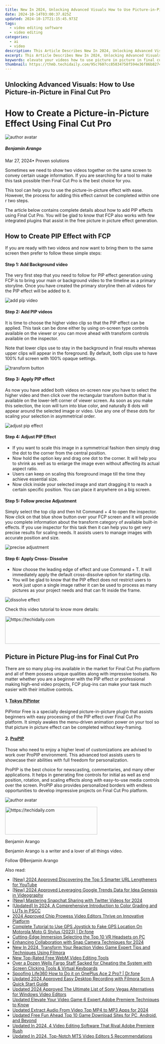 ```yaml
---
title: New In 2024, Unlocking Advanced Visuals How to Use Picture-in-Picture in Final Cut Pro
date: 2024-10-14T03:00:37.825Z
updated: 2024-10-17T21:15:45.973Z
tags: 
  - video editing software
  - video editing
categories: 
  - ai
  - video
description: This Article Describes New In 2024, Unlocking Advanced Visuals How to Use Picture-in-Picture in Final Cut Pro
excerpt: This Article Describes New In 2024, Unlocking Advanced Visuals How to Use Picture-in-Picture in Final Cut Pro
keywords: elevate your videos how to use picture in picture in final cut pro,unlocking advanced visuals how to use picture in picture in final cut pro,unlocking picture in picture a beginners guide to final cut pro,how to create a picture in picture effect using final cut pro,unlocking advanced video editing picture in picture in final cut pro,the ultimate guide to picture in picture video editing in final cut pro,ai animation how to create a picture in picture effect using final cut pro
thumbnail: https://thmb.techidaily.com/95c7607cc85834758f594e36f86b8274633568f32ba37267dd79e6e802f121e2.png
---
```


## Unlocking Advanced Visuals: How to Use Picture-in-Picture in Final Cut Pro

# How to Create a Picture-in-Picture Effect Using Final Cut Pro

![author avatar](https://images.wondershare.com/filmora/article-images/benjamin-arango-author.jpg)

##### Benjamin Arango

 Mar 27, 2024• Proven solutions

Sometimes we need to show two videos together on the same screen to convey certain usage information. If you are searching for a tool to make this task possible then Final Cut Pro is the best choice for you.

This tool can help you to use the picture-in-picture effect with ease. However, the process for adding this effect cannot be completed within one r two steps.

The article below contains complete details about how to add PIP effects using Final Cut Pro. You will be glad to know that FCP also works with few integrated plugins that assist in the free picture in picture effect generation.

## How to Create PIP Effect with FCP

If you are ready with two videos and now want to bring them to the same screen then prefer to follow these simple steps:

#### Step 1: Add Background video

The very first step that you need to follow for PIP effect generation using FCP is to bring your main or background video to the timeline as a primary storyline. Once you have created the primary storyline then all videos for the PIP effect will be added to it.

![add pip video](https://images.wondershare.com/filmora/article-images/add-pip-videos-in-fcp.jpg)

#### Step 2: Add PIP videos

It is time to choose the higher video clip so that the PIP effect can be applied. This task can be done either by using on-screen type controls available on the viewer or you can move ahead with transform controls available on the inspector.

Note that lower clips use to stay in the background in final results whereas upper clips will appear in the foreground. By default, both clips use to have 100% full screen with 100% opaque settings.

![transform button](https://images.wondershare.com/filmora/article-images/transform-button-in-fcp.jpg)

#### Step 3: Apply PIP effect

As now you have added both videos on-screen now you have to select the higher video and then click over the rectangular transform button that is available on the lower-left corner of viewer screen. As soon as you make this selection, the icon will turn into blue color, and naturally 8 dots will appear around the selected image or video. Use any one of these dots for scaling your selection in asymmetrical order.

![adjust pip effect](https://images.wondershare.com/filmora/article-images/adjust-pip-effect-in-fcp.jpg)

#### Step 4: Adjust PIP Effect

* If you want to scale this image in a symmetrical fashion then simply drag the dot to the corner from the central position.
* Now hold the option key and drag one dot to the corner. It will help you to shrink as well as to enlarge the image even without affecting its actual aspect ratio.
* Users can keep on scaling this foreground image till the time they achieve essential size.
* Now click inside your selected image and start dragging it to reach a certain specific position. You can place it anywhere on a big screen.

#### Step 5: Follow precise Adjustment

Simply select the top clip and then hit Command + 4 to open the inspector. Now click on that blue show button over your FCP screen and it will provide you complete information about the transform category of available built-in effects. If you use inspector for this task then it can help you to get very precise results for scaling needs. It assists users to manage images with accurate position and size.

![precise adjustment](https://images.wondershare.com/filmora/article-images/precise-adjustment-in-fcp.jpg)

#### Step 6: Apply Cross- Dissolve

* Now choose the leading edge of effect and use Command + T. It will immediately apply the default cross-dissolve option for starting clip.
* You will be glad to know that the PIP effect does not restrict users to work just upon a single image rather it can be used to process as many pictures as your project needs and that can fit inside the frame.

![dissolve effect](https://images.wondershare.com/filmora/article-images/dissolve-effect-in-fcp.jpg)

Check this video tutorial to know more details:

<!-- affiliate ads begin -->
<a href="https://aligracehair.sjv.io/c/5597632/2006919/19272" target="_top" id="2006919">
  <img src="//a.impactradius-go.com/display-ad/19272-2006919" border="0" alt="https://techidaily.com" width="728" height="90"/>
</a>
<img height="0" width="0" src="https://aligracehair.sjv.io/i/5597632/2006919/19272" style="position:absolute;visibility:hidden;" border="0" />
<!-- affiliate ads end -->

## Picture in Picture Plug-ins for Final Cut Pro

There are so many plug-ins available in the market for Final Cut Pro platform and all of them possess unique qualities along with impressive toolsets. No matter whether you are a beginner with the PIP effect or professional making high-end video projects, FCP plug-ins can make your task much easier with their intuitive controls.

#### 1. [Tokyo PiPintor](https://fxfactory.com/blog/final-cut-pro/free-final-cut-pro-x-picture-in-picture-effect/)

PiPintor Free is a specially designed picture-in-picture plugin that assists beginners with easy processing of the PIP effect over Final Cut Pro platform. It simply awakes the menu-driven animation power on your tool so that picture in picture effect can be completed without key-framing.

#### 2. [ProPIP](http://store.pixelfilmstudios.com/product/propip/)

Those who need to enjoy a higher level of customizations are advised to work over ProPIP environment. This advanced tool assists users to showcase their abilities with full freedom for personalization.

ProPIP is the best choice for newscasting, commentaries, and many other applications. It helps in generating fine controls for initial as well as end position, rotation, and scaling effects along with easy-to-use media controls over the screen. ProPIP also provides personalized borders with endless opportunities to develop impressive projects on Final Cut Pro platform.

![author avatar](https://images.wondershare.com/filmora/article-images/benjamin-arango-author.jpg)

<!-- affiliate ads begin -->
<a href="https://laganoo.pxf.io/c/5597632/1521325/16446" target="_top" id="1521325">
  <img src="//a.impactradius-go.com/display-ad/16446-1521325" border="0" alt="https://techidaily.com" width="300" height="90"/>
</a>
<img height="0" width="0" src="https://laganoo.pxf.io/i/5597632/1521325/16446" style="position:absolute;visibility:hidden;" border="0" />
<!-- affiliate ads end -->

Benjamin Arango

Benjamin Arango is a writer and a lover of all things video.

Follow @Benjamin Arango

<ins class="adsbygoogle"
      style="display:block"
      data-ad-client="ca-pub-7571918770474297"
      data-ad-slot="8358498916"
      data-ad-format="auto"
      data-full-width-responsive="true"></ins>

<span class="atpl-alsoreadstyle">Also read:</span>
<div><ul>
<li><a href="https://facebook-video-share.techidaily.com/new-2024-approved-discovering-the-top-5-smarter-url-lengtheners-for-youtube/"><u>[New] 2024 Approved Discovering the Top 5 Smarter URL Lengtheners for YouTube</u></a></li>
<li><a href="https://youtube-lab.techidaily.com/024-approved-leveraging-google-trends-data-for-idea-genesis-in-videography/"><u>[New] 2024 Approved Leveraging Google Trends Data for Idea Genesis in Videography</u></a></li>
<li><a href="https://twitter-videos.techidaily.com/new-mastering-snapchat-sharing-with-twitter-videos-for-2024/"><u>[New] Mastering Snapchat Sharing with Twitter Videos for 2024</u></a></li>
<li><a href="https://article-helps.techidaily.com/updated-in-2024-a-comprehensive-introduction-to-color-grading-and-luts-in-pscc/"><u>[Updated] In 2024, A Comprehensive Introduction to Color Grading and LUTs in PSCC</u></a></li>
<li><a href="https://fox-direct.techidaily.com/2024-approved-chip-prowess-video-editors-thrive-on-innovative-platform/"><u>2024 Approved Chip Prowess Video Editors Thrive on Innovative Platform</u></a></li>
<li><a href="https://fake-location.techidaily.com/complete-tutorial-to-use-gps-joystick-to-fake-gps-location-on-motorola-moto-g-stylus-2023-drfone-by-drfone-virtual-android/"><u>Complete Tutorial to Use GPS Joystick to Fake GPS Location On Motorola Moto G Stylus (2023) | Dr.fone</u></a></li>
<li><a href="https://extra-resources.techidaily.com/cutting-edge-immersion-selecting-the-top-10-vr-headsets-on-pc/"><u>Cutting-Edge Immersion Selecting the Top 10 VR Headsets on PC</u></a></li>
<li><a href="https://snapchat-videos.techidaily.com/enhancing-collaboration-with-snap-camera-techniques-for-2024/"><u>Enhancing Collaboration with Snap Camera Techniques for 2024</u></a></li>
<li><a href="https://ai-driven-video-production.techidaily.com/new-in-2024-transform-your-reaction-video-game-expert-tips-and-techniques-using-filmora/"><u>New In 2024, Transform Your Reaction Video Game Expert Tips and Techniques Using Filmora</u></a></li>
<li><a href="https://ai-driven-video-production.techidaily.com/new-top-rated-free-webm-video-editing-tools/"><u>New Top-Rated Free WebM Video Editing Tools</u></a></li>
<li><a href="https://hardware-help.techidaily.com/over-a-dozen-wells-fargo-staff-sacked-for-cheating-the-system-with-screen-clicking-tools-and-virtual-keyboards/"><u>Over a Dozen Wells Fargo Staff Sacked for Cheating the System with Screen Clicking Tools & Virtual Keyboards</u></a></li>
<li><a href="https://fake-location.techidaily.com/spoofing-life360-how-to-do-it-on-oneplus-ace-2-pro-drfone-by-drfone-virtual-android/"><u>Spoofing Life360 How to Do it on OnePlus Ace 2 Pro? | Dr.fone</u></a></li>
<li><a href="https://ai-driven-video-production.techidaily.com/updated-2024-approved-easy-desktop-recording-with-filmora-scrn-a-quick-start-guide/"><u>Updated 2024 Approved Easy Desktop Recording with Filmora Scrn A Quick Start Guide</u></a></li>
<li><a href="https://ai-driven-video-production.techidaily.com/updated-2024-approved-the-ultimate-list-of-sony-vegas-alternatives-for-windows-video-editors/"><u>Updated 2024 Approved The Ultimate List of Sony Vegas Alternatives for Windows Video Editors</u></a></li>
<li><a href="https://ai-driven-video-production.techidaily.com/updated-elevate-your-video-game-6-expert-adobe-premiere-techniques-to-know/"><u>Updated Elevate Your Video Game 6 Expert Adobe Premiere Techniques to Know</u></a></li>
<li><a href="https://ai-driven-video-production.techidaily.com/updated-extract-audio-from-video-top-mp4-to-mp3-apps-for-2024/"><u>Updated Extract Audio From Video Top MP4 to MP3 Apps for 2024</u></a></li>
<li><a href="https://ai-driven-video-production.techidaily.com/updated-free-fun-ahead-top-10-game-download-sites-for-pc-android-and-beyond/"><u>Updated Free Fun Ahead Top 10 Game Download Sites for PC, Android, and Beyond</u></a></li>
<li><a href="https://ai-driven-video-production.techidaily.com/updated-in-2024-4-video-editing-software-that-rival-adobe-premiere-rush/"><u>Updated In 2024, 4 Video Editing Software That Rival Adobe Premiere Rush</u></a></li>
<li><a href="https://ai-driven-video-production.techidaily.com/updated-in-2024-top-notch-mts-video-editors-5-recommendations/"><u>Updated In 2024, Top-Notch MTS Video Editors 5 Recommendations</u></a></li>
</ul></div>

